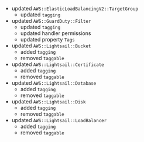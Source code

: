 - updated `AWS::ElasticLoadBalancingV2::TargetGroup`
  - updated `tagging`
- updated `AWS::GuardDuty::Filter`
  - updated `tagging`
  - updated handler permissions
  - updated property `Tags`
- updated `AWS::Lightsail::Bucket`
  - added `tagging`
  - removed `taggable`
- updated `AWS::Lightsail::Certificate`
  - added `tagging`
  - removed `taggable`
- updated `AWS::Lightsail::Database`
  - added `tagging`
  - removed `taggable`
- updated `AWS::Lightsail::Disk`
  - added `tagging`
  - removed `taggable`
- updated `AWS::Lightsail::LoadBalancer`
  - added `tagging`
  - removed `taggable`
